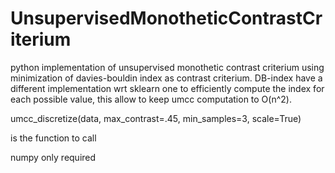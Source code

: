 # UnsupervisedMonotheticContrastCriterium

python implementation of unsupervised monothetic contrast criterium using minimization of davies-bouldin index as contrast criterium.
DB-index have a different implementation wrt sklearn one to efficiently compute the index for each possible value, this allow to keep umcc computation to O(n^2).

umcc_discretize(data, max_contrast=.45, min_samples=3, scale=True)

is the function to call

numpy only required
